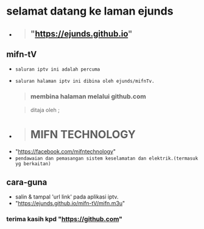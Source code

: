 # selamat datang ke laman ejunds 
- > ## "https://ejunds.github.io"
## mifn-tV
- `saluran iptv ini adalah percuma`
- `saluran halaman iptv ini dibina oleh ejunds/mifnTv.`
   > ### membina halaman melalui github.com 

  > ditaja oleh ;
* > # MIFN TECHNOLOGY
- "https://facebook.com/mifntechnology"
- `pendawaian dan pemasangan sistem keselamatan dan elektrik.(termasuk yg berkaitan)`
## cara-guna
- salin & tampal 'url link' pada aplikasi iptv.
- "https://ejunds.github.io/mifn-tV/mifn.m3u"
### terima kasih kpd "https://github.com"
